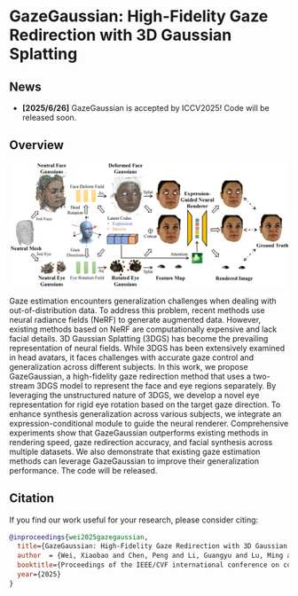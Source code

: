 # GazeGaussian: High-Fidelity Gaze Redirection with 3D Gaussian Splatting

## News
- **[2025/6/26]** GazeGaussian is accepted by ICCV2025! Code will be released soon.

## Overview
![overview](./static/images/pipeline.png)

Gaze estimation encounters generalization challenges when dealing with out-of-distribution data. To address this problem, recent methods use neural radiance fields (NeRF) to generate augmented data. However, existing methods based on NeRF are computationally expensive and lack facial details. 3D Gaussian Splatting (3DGS) has become the prevailing representation of neural fields. While 3DGS has been extensively examined in head avatars, it faces challenges with accurate gaze control and generalization across different subjects. In this work, we propose GazeGaussian, a high-fidelity gaze redirection method that uses a two-stream 3DGS model to represent the face and eye regions separately. By leveraging the unstructured nature of 3DGS, we develop a novel eye representation for rigid eye rotation based on the target gaze direction. To enhance synthesis generalization across various subjects, we integrate an expression-conditional module to guide the neural renderer. Comprehensive experiments show that GazeGaussian outperforms existing methods in rendering speed, gaze redirection accuracy, and facial synthesis across multiple datasets. We also demonstrate that existing gaze estimation methods can leverage GazeGaussian to improve their generalization performance. The code will be released.


## Citation

If you find our work useful for your research, please consider citing:

```bibtex
@inproceedings{wei2025gazegaussian,
  title={GazeGaussian: High-Fidelity Gaze Redirection with 3D Gaussian Splatting},
  author  = {Wei, Xiaobao and Chen, Peng and Li, Guangyu and Lu, Ming and Chen, Hui and Tian, Feng},
  booktitle={Proceedings of the IEEE/CVF international conference on computer vision},
  year={2025}
}
